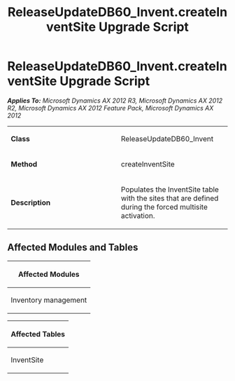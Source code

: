 ﻿---
title: ReleaseUpdateDB60_Invent.createInventSite Upgrade Script
TOCTitle: ReleaseUpdateDB60_Invent.createInventSite Upgrade Script
ms:assetid: ff4b7116-b9a7-c09f-f44a-ce72a1a42952
ms:mtpsurl: https://msdn.microsoft.com/en-us/library/JJ720175(v=AX.60)
ms:contentKeyID: 49712480
ms.date: 05/18/2015
mtps_version: v=AX.60
---

# ReleaseUpdateDB60\_Invent.createInventSite Upgrade Script 


_**Applies To:** Microsoft Dynamics AX 2012 R3, Microsoft Dynamics AX 2012 R2, Microsoft Dynamics AX 2012 Feature Pack, Microsoft Dynamics AX 2012_

<table>
<colgroup>
<col style="width: 50%" />
<col style="width: 50%" />
</colgroup>
<tbody>
<tr class="odd">
<td><p><strong>Class</strong></p></td>
<td><p>ReleaseUpdateDB60_Invent</p></td>
</tr>
<tr class="even">
<td><p><strong>Method</strong></p></td>
<td><p>createInventSite</p></td>
</tr>
<tr class="odd">
<td><p><strong>Description</strong></p></td>
<td><p>Populates the InventSite table with the sites that are defined during the forced multisite activation.</p></td>
</tr>
</tbody>
</table>


## Affected Modules and Tables

<table>
<colgroup>
<col style="width: 100%" />
</colgroup>
<thead>
<tr class="header">
<th><p>Affected Modules</p></th>
</tr>
</thead>
<tbody>
<tr class="odd">
<td><p>Inventory management</p></td>
</tr>
</tbody>
</table>


<table>
<colgroup>
<col style="width: 100%" />
</colgroup>
<thead>
<tr class="header">
<th><p>Affected Tables</p></th>
</tr>
</thead>
<tbody>
<tr class="odd">
<td><p>InventSite</p></td>
</tr>
</tbody>
</table>

  


